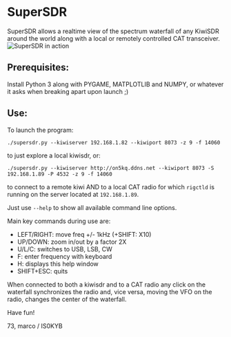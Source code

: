 # SuperSDR

SuperSDR allows a realtime view of the spectrum waterfall of any KiwiSDR around the world along with a local or remotely controlled CAT transceiver.
![SuperSDR in action](https://raw.githubusercontent.com/mcogoni/supersdr/main/supersdr_screenshot.png)

## Prerequisites:
Install Python 3 along with PYGAME, MATPLOTLIB and NUMPY, or whatever it asks when breaking apart upon launch ;)

## Use:
To launch the program:
```
./supersdr.py --kiwiserver 192.168.1.82 --kiwiport 8073 -z 9 -f 14060
```
to just explore a local kiwisdr, or:

```
./supersdr.py --kiwiserver http://on5kq.ddns.net --kiwiport 8073 -S 192.168.1.89 -P 4532 -z 9 -f 14060
```
to connect to a remote kiwi AND to a local CAT radio for which ```rigctld``` is running on the server located at ```192.168.1.89```.

Just use ```--help``` to show all available command line options.

Main key commands during use are:

- LEFT/RIGHT: move freq +/- 1kHz (+SHIFT: X10)
- UP/DOWN: zoom in/out by a factor 2X
- U/L/C: switches to USB, LSB, CW
- F: enter frequency with keyboard
- H: displays this help window
- SHIFT+ESC: quits

When connected to both a kiwisdr and to a CAT radio any click on the waterfall synchronizes the radio and, vice versa, moving the VFO on the radio, changes the center of the waterfall.

Have fun!

73,
marco / IS0KYB
